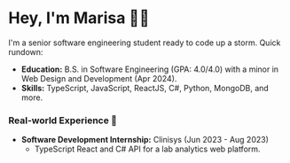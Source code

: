 # Hey, I'm Marisa 👩‍💻

I'm a senior software engineering student ready to code up a storm. Quick rundown:

- **Education:** B.S. in Software Engineering (GPA: 4.0/4.0) with a minor in Web Design and Development (Apr 2024).
- **Skills:** TypeScript, JavaScript, ReactJS, C#, Python, MongoDB, and more.

### Real-world Experience 💼
- **Software Development Internship:** Clinisys (Jun 2023 - Aug 2023)
  - TypeScript React and C# API for a lab analytics web platform.
